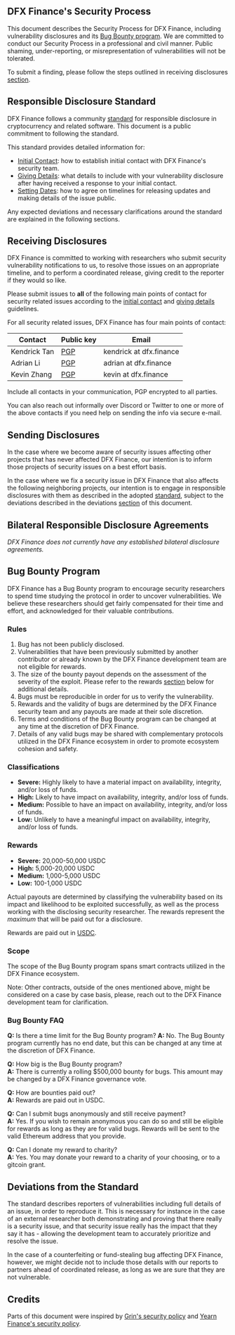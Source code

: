 ## DFX Finance's Security Process

This document describes the Security Process for DFX Finance, including vulnerability disclosures and its [Bug Bounty program](#bug-bounty-program). We are committed to conduct our Security Process in a professional and civil manner. Public shaming, under-reporting, or misrepresentation of vulnerabilities will not be tolerated.

To submit a finding, please follow the steps outlined in receiving disclosures [section](#receiving-disclosures).

## Responsible Disclosure Standard

DFX Finance follows a community [standard](https://github.com/RD-Crypto-Spec/Responsible-Disclosure#the-standard) for responsible disclosure in cryptocurrency and related software. This document is a public commitment to
following the standard.

This standard provides detailed information for:

- [Initial Contact](https://github.com/RD-Crypto-Spec/Responsible-Disclosure#initial-contact): how to establish initial contact with DFX Finance's security team.
- [Giving Details](https://github.com/RD-Crypto-Spec/Responsible-Disclosure#giving-details): what details to include with your vulnerability disclosure after having received a response to your initial contact.
- [Setting Dates](https://github.com/RD-Crypto-Spec/Responsible-Disclosure#setting-dates): how to agree on timelines for releasing updates and making details of the issue public.

Any expected deviations and necessary clarifications around the standard are explained in the following sections.

## Receiving Disclosures

DFX Finance is committed to working with researchers who submit security vulnerability notifications to us, to resolve those issues on an appropriate timeline, and to perform a coordinated release, giving credit to the reporter if they would so like.

Please submit issues to **all** of the following main points of contact for
security related issues according to the
[initial contact](https://github.com/RD-Crypto-Spec/Responsible-Disclosure#initial-contact) and [giving details](https://github.com/RD-Crypto-Spec/Responsible-Disclosure#giving-details) guidelines.

For all security related issues, DFX Finance has four main points of contact:

| Contact      | Public key                                                                   | Email                   |
| ------------ | ---------------------------------------------------------------------------- | ----------------------- |
| Kendrick Tan | [PGP](https://gist.github.com/kendricktan/80b89b5b7e6e76ba0eaa9abe746d2059)  | kendrick at dfx.finance |
| Adrian Li    | [PGP](https://gist.github.com/adrianmcli/18f80733da56c41541dd81e4a6a7a0f1)   | adrian at dfx.finance   |
| Kevin Zhang  | [PGP](https://gist.github.com/kevinzhangTO/2828507836e2e1cacd05c9185a0670d9) | kevin at dfx.finance    |

Include all contacts in your communication, PGP encrypted to all parties.

You can also reach out informally over Discord or Twitter to one or more of the above contacts if you need help on sending the info via secure e-mail.

## Sending Disclosures

In the case where we become aware of security issues affecting other projects that has never affected DFX Finance, our intention is to inform those projects of security issues on a best effort basis.

In the case where we fix a security issue in DFX Finance that also affects the following neighboring projects, our intention is to engage in responsible disclosures with them as described in the adopted [standard](https://github.com/RD-Crypto-Spec/Responsible-Disclosure), subject to the deviations described in the deviations [section](#deviations-from-the-standard) of this document.

## Bilateral Responsible Disclosure Agreements

_DFX Finance does not currently have any established bilateral disclosure agreements._

## Bug Bounty Program

DFX Finance has a Bug Bounty program to encourage security researchers to spend time studying the protocol in order to uncover vulnerabilities. We believe these researchers should get fairly compensated for their time and effort, and acknowledged for their valuable contributions.

### Rules

1. Bug has not been publicly disclosed.
2. Vulnerabilities that have been previously submitted by another contributor or already known by the DFX Finance development team are not eligible for rewards.
3. The size of the bounty payout depends on the assessment of the severity of the exploit. Please refer to the rewards [section](#rewards) below for additional details.
4. Bugs must be reproducible in order for us to verify the vulnerability.
5. Rewards and the validity of bugs are determined by the DFX Finance security team and any payouts are made at their sole discretion.
6. Terms and conditions of the Bug Bounty program can be changed at any time at the discretion of DFX Finance.
7. Details of any valid bugs may be shared with complementary protocols utilized in the DFX Finance ecosystem in order to promote ecosystem cohesion and safety.

### Classifications

- **Severe:** Highly likely to have a material impact on availability, integrity, and/or loss of funds.
- **High:** Likely to have impact on availability, integrity, and/or loss of funds.
- **Medium:** Possible to have an impact on availability, integrity, and/or loss of funds.
- **Low:** Unlikely to have a meaningful impact on availability, integrity, and/or loss of funds.

### Rewards

- **Severe:** 20,000-50,000 USDC
- **High:** 5,000-20,000 USDC
- **Medium:** 1,000-5,000 USDC
- **Low:** 100-1,000 USDC

Actual payouts are determined by classifying the vulnerability based on its impact and likelihood to be exploited successfully, as well as the process working with the disclosing security researcher. The rewards represent the _maximum_ that will be paid out for a disclosure.

Rewards are paid out in [USDC](https://etherscan.io/token/0x2791Bca1f2de4661ED88A30C99A7a9449Aa84174).

### Scope

The scope of the Bug Bounty program spans smart contracts utilized in the DFX Finance ecosystem.

Note: Other contracts, outside of the ones mentioned above, might be considered on a case by case basis, please, reach out to the DFX Finance development team for clarification.

### Bug Bounty FAQ

**Q:** Is there a time limit for the Bug Bounty program?
**A:** No. The Bug Bounty program currently has no end date, but this can be changed at any time at the discretion of DFX Finance.

**Q:** How big is the Bug Bounty program?\
**A:** There is currently a rolling \$500,000 bounty for bugs. This amount may be changed by a DFX Finance governance vote.

**Q:** How are bounties paid out?\
**A:** Rewards are paid out in USDC.

**Q:** Can I submit bugs anonymously and still receive payment?\
**A:** Yes. If you wish to remain anonymous you can do so and still be eligible for rewards as long as they are for valid bugs. Rewards will be sent to the valid Ethereum address that you provide.

**Q:** Can I donate my reward to charity?\
**A:** Yes. You may donate your reward to a charity of your choosing, or to a gitcoin grant.

## Deviations from the Standard

The standard describes reporters of vulnerabilities including full details of an issue, in order to reproduce it. This is necessary for instance in the case of an external researcher both demonstrating and proving that there really is a security issue, and that security issue really has the impact that they say it
has - allowing the development team to accurately prioritize and resolve the issue.

In the case of a counterfeiting or fund-stealing bug affecting DFX Finance, however, we might decide not to include those details with our reports to partners ahead of coordinated release, as long as we are sure that they are not vulnerable.

## Credits

Parts of this document were inspired by [Grin's security policy](https://github.com/mimblewimble/grin/blob/master/SECURITY.md) and [Yearn Finance's security policy](https://github.com/yearn/yearn-security/blob/master/SECURITY.md).
